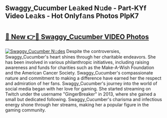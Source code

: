 ## Swaggy_Cucumber Le𝚊ked N𝚞de - Part-KYf Video Le𝚊ks - Hot Onlyf𝚊ns Photos PIpK7

# <h2><a href="http://ab92523.deff.icu/?id=Swaggy_Cucumber">🔗 New 👉🔴 Swaggy_Cucumber VIDEO Photos</a></h2>

[![Swaggy_Cucumber N𝚞des](https://i.imgur.com/rIISA9y.gif)](http://ab92523.deff.icu/?id=Swaggy_Cucumber)
Despite the controversies, Swaggy_Cucumber's heart shines through her charitable endeavors. She has been involved in various philanthropic initiatives, including raising awareness and funds for charities such as the Make-A-Wish Foundation and the American Cancer Society. Swaggy_Cucumber's compassionate nature and commitment to making a difference have earned her the respect and admiration of her fans. Swaggy_Cucumber's journey into the world of social media began with her love for gaming. She started streaming on Twitch under the username "GingerBreaker" in 2013, where she gained a small but dedicated following. Swaggy_Cucumber's charisma and infectious energy shone through her streams, making her a popular figure in the gaming community.
